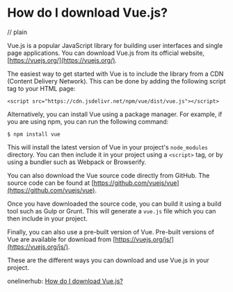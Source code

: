# How do I download Vue.js?
// plain

Vue.js is a popular JavaScript library for building user interfaces and single page applications. You can download Vue.js from its official website, [https://vuejs.org/](https://vuejs.org/).

The easiest way to get started with Vue is to include the library from a CDN (Content Delivery Network). This can be done by adding the following script tag to your HTML page:

```
<script src="https://cdn.jsdelivr.net/npm/vue/dist/vue.js"></script>
```

Alternatively, you can install Vue using a package manager. For example, if you are using npm, you can run the following command:

```
$ npm install vue
```

This will install the latest version of Vue in your project's `node_modules` directory. You can then include it in your project using a `<script>` tag, or by using a bundler such as Webpack or Browserify.

You can also download the Vue source code directly from GitHub. The source code can be found at [https://github.com/vuejs/vue](https://github.com/vuejs/vue).

Once you have downloaded the source code, you can build it using a build tool such as Gulp or Grunt. This will generate a `vue.js` file which you can then include in your project.

Finally, you can also use a pre-built version of Vue. Pre-built versions of Vue are available for download from [https://vuejs.org/js/](https://vuejs.org/js/).

These are the different ways you can download and use Vue.js in your project.

onelinerhub: [How do I download Vue.js?](https://onelinerhub.com/vue.js/how-do-i-download-vue-js)